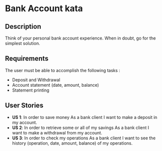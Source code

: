 # Bank Account kata

## Description

Think of your personal bank account experience. When in doubt, go for the simplest solution.

## Requirements

The user must be able to accomplish the following tasks :

- Deposit and Withdrawal
- Account statement (date, amount, balance)
- Statement printing

## User Stories

- **US 1**: In order to save money As a bank client I want to make a deposit in my account.
- **US 2**: In order to retrieve some or all of my savings As a bank client I want to make a withdrawal from my account.
- **US 3**: In order to check my operations As a bank client I want to see the history (operation, date, amount,
  balance) of my operations.
